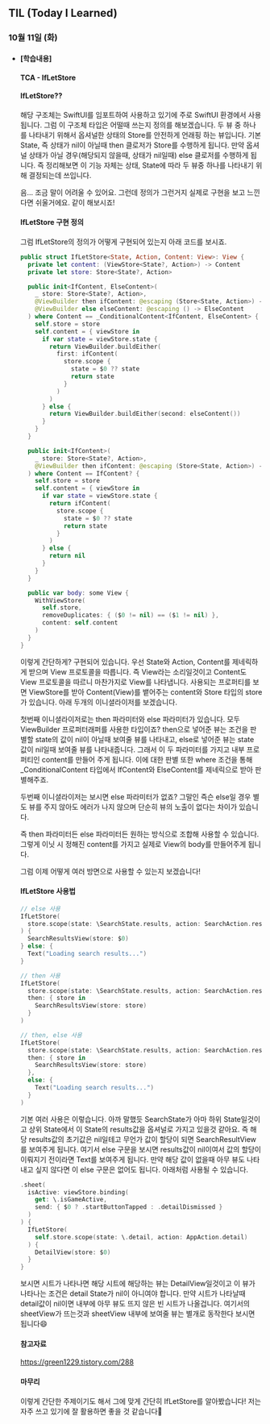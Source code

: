 ## TIL (Today I Learned)

### 10월 11일 (화)    

- #### [학습내용] 
    #### TCA - IfLetStore

    #### IfLetStore??    

    해당 구조체는 SwiftUI를 임포트하여 사용하고 있기에 주로 SwiftUI 환경에서 사용됩니다.
    그럼 이 구조체 타입은 어떨때 쓰는지 정의를 해보겠습니다.
    두 뷰 중 하나를 나타내기 위해서 옵셔널한 상태의 Store를 안전하게 언래핑 하는 뷰입니다.
    기본 State, 즉 상태가 nil이 아닐때 then 클로저가 Store를 수행하게 됩니다.
    만약 옵셔널 상태가 아닐 경우(해당되지 않을때, 상태가 nil일때) else 클로저를 수행하게 됩니다.
    즉 정리해보면 이 기능 자체는 상태, State에 따라 두 뷰중 하나를 나타내기 위해 결정되는데 쓰입니다.

    음... 조금 말이 어려울 수 있어요.
    그런데 정의가 그런거지 실제로 구현을 보고 느낀다면 쉬울거에요.
    같이 해보시죠!

    #### IfLetStore 구현 정의

    그럼 IfLetStore의 정의가 어떻게 구현되어 있는지 아래 코드를 보시죠.
    ```swift
    public struct IfLetStore<State, Action, Content: View>: View {
      private let content: (ViewStore<State?, Action>) -> Content
      private let store: Store<State?, Action>

      public init<IfContent, ElseContent>(
        _ store: Store<State?, Action>,
        @ViewBuilder then ifContent: @escaping (Store<State, Action>) -> IfContent,
        @ViewBuilder else elseContent: @escaping () -> ElseContent
      ) where Content == _ConditionalContent<IfContent, ElseContent> {
        self.store = store
        self.content = { viewStore in
          if var state = viewStore.state {
            return ViewBuilder.buildEither(
              first: ifContent(
                store.scope {
                  state = $0 ?? state
                  return state
                }
              )
            )
          } else {
            return ViewBuilder.buildEither(second: elseContent())
          }
        }
      }

      public init<IfContent>(
        _ store: Store<State?, Action>,
        @ViewBuilder then ifContent: @escaping (Store<State, Action>) -> IfContent
      ) where Content == IfContent? {
        self.store = store
        self.content = { viewStore in
          if var state = viewStore.state {
            return ifContent(
              store.scope {
                state = $0 ?? state
                return state
              }
            )
          } else {
            return nil
          }
        }
      }

      public var body: some View {
        WithViewStore(
          self.store,
          removeDuplicates: { ($0 != nil) == ($1 != nil) },
          content: self.content
        )
      }
    }
    ```
    이렇게 간단하게? 구현되어 있습니다.
    우선 State와 Action, Content를 제네릭하게 받으며 View 프로토콜을 따릅니다.
    즉 View라는 소리일것이고 Content도 View 프로토콜을 따르니 마찬가지로 View를 나타냅니다.
    사용되는 프로퍼티를 보면 ViewStore를 받아 Content(View)를 뱉어주는 content와 Store 타입의 store가 있습니다.
    아래 두개의 이니셜라이저를 보겠습니다.

    첫번째 이니셜라이저로는 then 파라미터와 else 파라미터가 있습니다.
    모두 ViewBuilder 프로퍼터래퍼를 사용한 타입이죠?
    then으로 넣어준 뷰는 조건을 판별할 state의 값이 nil이 아닐때 보여줄 뷰를 나타내고,
    else로 넣어준 뷰는 state 값이 nil일때 보여줄 뷰를 나타내줍니다.
    그래서 이 두 파라미터를 가지고 내부 프로퍼티인 content를 만들어 주게 됩니다.
    이에 대한 판별 또한 where 조건을 통해 _ConditionalContent 타입에서 IfContent와 ElseContent를 제네릭으로 받아 판별해주죠.

    두번째 이니셜라이저는 보시면 else 파라미터가 없죠?
    그말인 즉슨 else일 경우 별도 뷰를 주지 않아도 에러가 나지 않으며 단순히 뷰의 노출이 없다는 차이가 있습니다.

    즉 then 파라미터든 else 파라미터든 원하는 방식으로 조합해 사용할 수 있습니다.
    그렇게 이닛 시 정해진 content를 가지고 실제로 View의 body를 만들어주게 됩니다.

    그럼 이제 어떻게 여러 방면으로 사용할 수 있는지 보겠습니다!

    #### IfLetStore 사용법
    ```swift
    // else 사용
    IfLetStore(
      store.scope(state: \SearchState.results, action: SearchAction.results),
    ) {
      SearchResultsView(store: $0)
    } else: {
      Text("Loading search results...")
    }

    // then 사용
    IfLetStore(
      store.scope(state: \SearchState.results, action: SearchAction.results),
      then: { store in 
        SearchResultsView(store: store)
      }
    )

    // then, else 사용
    IfLetStore(
      store.scope(state: \SearchState.results, action: SearchAction.results),
      then: { store in 
        SearchResultsView(store: store)
      },
      else: {
        Text("Loading search results...")
      }
    )
    ```
    기본 여러 사용은 이렇습니다.
    아까 말했듯 SearchState가 아마 하위 State일것이고 상위 State에서 이 State의 results값을 옵셔널로 가지고 있을것 같아요.
    즉 해당 results값의 초기값은 nil일테고 무언가 값이 할당이 되면 SearchResultView를 보여주게 됩니다.
    여기서 else 구문을 보시면 results값이 nil이여서 값의 할당이 이뤄지기 전이라면 Text를 보여주게 됩니다.
    만약 해당 값이 없을때 아무 뷰도 나타내고 싶지 않다면 이 else 구문은 없어도 됩니다.
    아래처럼 사용될 수 있습니다.
    ```swift
    .sheet(
      isActive: viewStore.binding(
        get: \.isGameActive,
        send: { $0 ? .startButtonTapped : .detailDismissed }
      )
    ) {
      IfLetStore(
        self.store.scope(state: \.detail, action: AppAction.detail)
      ) {
        DetailView(store: $0)
      }
    }
    ```
    보시면 시트가 나타나면 해당 시트에 해당하는 뷰는 DetailView일것이고 이 뷰가 나타나는 조건은 detail State가 nil이 아니여야 합니다.
    만약 시트가 나타날때 detail값이 nil이면 내부에 아무 뷰도 뜨지 않은 빈 시트가 나올겁니다.
    여기서의 sheetView가 뜨는것과 sheetView 내부에 보여줄 뷰는 별개로 동작한다 보시면 됩니다😄
    
    #### 참고자료
    https://green1229.tistory.com/288   

    #### 마무리

    이렇게 간단한 주제이기도 해서 그에 맞게 간단히 IfLetStore를 알아봤습니다!
    저는 자주 쓰고 있기에 잘 활용하면 좋을 것 같습니다🙌
